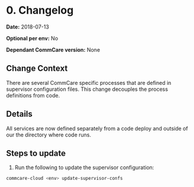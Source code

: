 # 0. Changelog

**Date:**  2018-07-13

**Optional per env:** No

**Dependant CommCare version:** None

## Change Context
There are several CommCare specific processes that are defined in supervisor
configuration files. This change decouples the process definitions from code.

## Details
All services are now defined separately from a code deploy and outside of our
the directory where code runs.

## Steps to update
1. Run the following to update the supervisor configuration:

```bash
commcare-cloud <env> update-supervisor-confs
```
